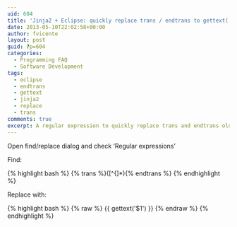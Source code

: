 ```yaml
---
uid: 604
title: 'Jinja2 + Eclipse: quickly replace trans / endtrans to gettext( ) new style'
date: 2013-05-10T22:02:58+00:00
author: fvicente
layout: post
guid: ?p=604
categories:
  - Programming FAQ
  - Software Development
tags:
  - eclipse
  - endtrans
  - gettext
  - jinja2
  - replace
  - trans
comments: true
excerpt: A regular expression to quickly replace trans and endtrans old\'s jinja2 to gettext new style
---
```

<!--more-->

Open find/replace dialog and check &#8216;Regular expressions&#8217;

Find:

{% highlight bash %}
\{\% trans \%\}([^\{]*)\{\% endtrans \%\}
{% endhighlight %}

Replace with:

{% highlight bash %}
{% raw  %}
{{ gettext('$1') }}
{% endraw %}
{% endhighlight %}
